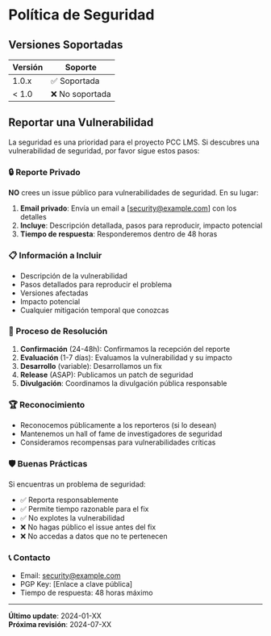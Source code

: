 # Política de Seguridad

## Versiones Soportadas

| Versión | Soporte         |
| ------- | --------------- |
| 1.0.x   | ✅ Soportada    |
| < 1.0   | ❌ No soportada |

## Reportar una Vulnerabilidad

La seguridad es una prioridad para el proyecto PCC LMS. Si descubres una vulnerabilidad de seguridad, por favor sigue estos pasos:

### 🔒 Reporte Privado

**NO** crees un issue público para vulnerabilidades de seguridad. En su lugar:

1. **Email privado**: Envía un email a [security@example.com] con los detalles
2. **Incluye**: Descripción detallada, pasos para reproducir, impacto potencial
3. **Tiempo de respuesta**: Responderemos dentro de 48 horas

### 📋 Información a Incluir

- Descripción de la vulnerabilidad
- Pasos detallados para reproducir el problema
- Versiones afectadas
- Impacto potencial
- Cualquier mitigación temporal que conozcas

### 🚀 Proceso de Resolución

1. **Confirmación** (24-48h): Confirmamos la recepción del reporte
2. **Evaluación** (1-7 días): Evaluamos la vulnerabilidad y su impacto
3. **Desarrollo** (variable): Desarrollamos un fix
4. **Release** (ASAP): Publicamos un patch de seguridad
5. **Divulgación**: Coordinamos la divulgación pública responsable

### 🏆 Reconocimiento

- Reconocemos públicamente a los reporteros (si lo desean)
- Mantenemos un hall of fame de investigadores de seguridad
- Consideramos recompensas para vulnerabilidades críticas

### 🛡️ Buenas Prácticas

Si encuentras un problema de seguridad:

- ✅ Reporta responsablemente
- ✅ Permite tiempo razonable para el fix
- ✅ No explotes la vulnerabilidad
- ❌ No hagas público el issue antes del fix
- ❌ No accedas a datos que no te pertenecen

### 📞 Contacto

- Email: security@example.com
- PGP Key: [Enlace a clave pública]
- Tiempo de respuesta: 48 horas máximo

---

**Último update**: 2024-01-XX  
**Próxima revisión**: 2024-07-XX
